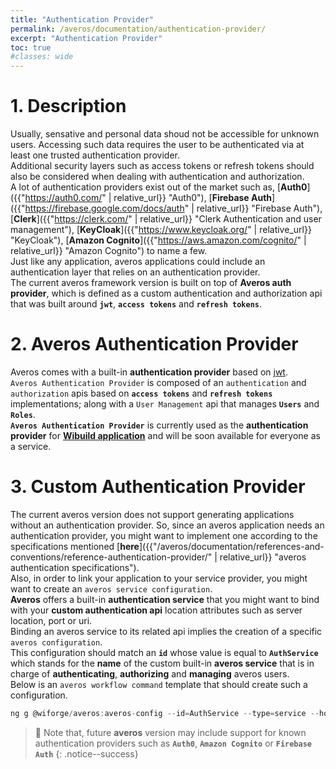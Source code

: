 ```yaml
---
title: "Authentication Provider"
permalink: /averos/documentation/authentication-provider/
excerpt: "Authentication Provider"
toc: true
#classes: wide
---
```



# **1. Description**

Usually, sensative and personal data shoud not be accessible for unknown users.
Accessing such data requires the user to be authenticated via at least one trusted authentication provider. <br/>
Additional security layers such as access tokens or refresh tokens should also be considered when dealing with authentication and authorization. <br/>
A lot of authentication providers exist out of the market such as, [**Auth0**]({{"https://auth0.com/" | relative_url}} "Auth0"), [**Firebase Auth**]({{"https://firebase.google.com/docs/auth" | relative_url}} "Firebase Auth"), [**Clerk**]({{"https://clerk.com/" | relative_url}} "Clerk Authentication and user management"), [**KeyCloak**]({{"https://www.keycloak.org/" | relative_url}} "KeyCloak"), [**Amazon Cognito**]({{"https://aws.amazon.com/cognito/" | relative_url}} "Amazon Cognito") to name a few. <br/>
Just like any application, averos applications could include an authentication layer that relies on an authentication provider. <br/>
The current averos framework version is built on top of **Averos auth provider**, which is defined as a custom authentication and authorization api that was built around **`jwt`**, **`access tokens`** and **`refresh tokens`**.


# **2. Averos Authentication Provider**

Averos comes with a built-in **authentication provider** based on [jwt](https://jwt.io "JSON Web Token"). <br/>
`Averos Authentication Provider` is composed of an `authentication` and `authorization` apis based on **`access tokens`** and **`refresh tokens`** implementations; along with a `User Management` api that manages **`Users`** and **`Roles`**. <br/>
**`Averos Authentication Provider`** is currently used as the **authentication provider** for [**Wibuild application**](https://appbuilder.wiforge.com/ "Wibuild") and will be soon available for everyone as a service.

# **3. Custom Authentication Provider**

The current averos version does not support generating applications without an authentication provider.
So, since an averos application needs an authentication provider, you might want to implement one according to the specifications mentioned [**here**]({{"/averos/documentation/references-and-conventions/reference-authentication-provider/" | relative_url}} "averos authentication specifications"). <br/>
Also, in order to link your application to your service provider, you might want to create an `averos service configuration`.<br/>
**Averos** offers a built-in **authentication service** that you might want to bind with your **custom authentication api** location attributes such as server location, port or uri. <br/>
Binding an averos service to its related api implies the creation of a specific `averos configuration`. <br/> 
This configuration should match an **`id`** whose value is equal to **`AuthService`** which stands for the **name** of the custom built-in **averos service** that is in charge of **authenticating**, **authorizing** and **managing** averos users.<br/>
Below is an `averos workflow command` template that should create such a configuration.
```js
ng g @wiforge/averos:averos-config --id=AuthService --type=service --host=[your-auth-server-address] --port=[our-auth-server-port] --protocol=[our-auth-server-protocol] --endpoint=[your-auth-api-uri]
```

>🚩 Note that, future **averos** version may include support for known authentication providers such as **`Auth0`**, **`Amazon Cognito`** or **`Firebase Auth`**
{: .notice--success}

